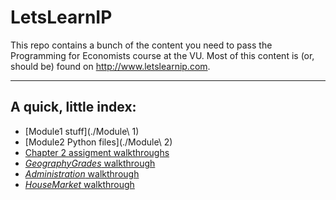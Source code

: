 # LetsLearnIP

This repo contains a bunch of the content you need to pass the Programming for
Economists course at the VU. Most of this content is (or, should be) found on
<http://www.letslearnip.com>. 

-----------------------

## A quick, little index:

- [Module1 stuff](./Module\ 1)
- [Module2 Python files](./Module\ 2)
- [Chapter 2 assigment walkthroughs](./llip/content/chapter2/index.md)
- [*GeographyGrades* walkthrough](./llip/content/geographygrades.md)
- [*Administration* walkthrough](./llip/content/administration.md)
- [*HouseMarket* walkthrough](./llip/content/housemarket.md)
